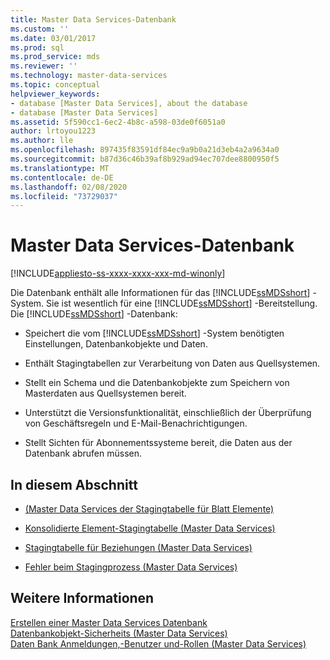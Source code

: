 ```yaml
---
title: Master Data Services-Datenbank
ms.custom: ''
ms.date: 03/01/2017
ms.prod: sql
ms.prod_service: mds
ms.reviewer: ''
ms.technology: master-data-services
ms.topic: conceptual
helpviewer_keywords:
- database [Master Data Services], about the database
- database [Master Data Services]
ms.assetid: 5f590cc1-6ec2-4b8c-a598-03de0f6051a0
author: lrtoyou1223
ms.author: lle
ms.openlocfilehash: 897435f83591df84ec9a9b0a21d3eb4a2a9634a0
ms.sourcegitcommit: b87d36c46b39af8b929ad94ec707dee8800950f5
ms.translationtype: MT
ms.contentlocale: de-DE
ms.lasthandoff: 02/08/2020
ms.locfileid: "73729037"
---
```

# <a name="master-data-services-database"></a>Master Data Services-Datenbank

[!INCLUDE[appliesto-ss-xxxx-xxxx-xxx-md-winonly](../includes/appliesto-ss-xxxx-xxxx-xxx-md-winonly.md)]

  Die Datenbank enthält alle Informationen für das [!INCLUDE[ssMDSshort](../includes/ssmdsshort-md.md)] -System. Sie ist wesentlich für eine [!INCLUDE[ssMDSshort](../includes/ssmdsshort-md.md)] -Bereitstellung. Die [!INCLUDE[ssMDSshort](../includes/ssmdsshort-md.md)] -Datenbank:  
  
-   Speichert die vom [!INCLUDE[ssMDSshort](../includes/ssmdsshort-md.md)] -System benötigten Einstellungen, Datenbankobjekte und Daten.  
  
-   Enthält Stagingtabellen zur Verarbeitung von Daten aus Quellsystemen.  
  
-   Stellt ein Schema und die Datenbankobjekte zum Speichern von Masterdaten aus Quellsystemen bereit.  
  
-   Unterstützt die Versionsfunktionalität, einschließlich der Überprüfung von Geschäftsregeln und E-Mail-Benachrichtigungen.  
  
-   Stellt Sichten für Abonnementssysteme bereit, die Daten aus der Datenbank abrufen müssen.  
  
## <a name="in-this-section"></a>In diesem Abschnitt  
  
-   [&#40;Master Data Services der Stagingtabelle für Blatt Elemente&#41;](../master-data-services/leaf-member-staging-table-master-data-services.md)  
  
-   [Konsolidierte Element-Stagingtabelle &#40;Master Data Services&#41;](../master-data-services/consolidated-member-staging-table-master-data-services.md)  
  
-   [Stagingtabelle für Beziehungen &#40;Master Data Services&#41;](../master-data-services/relationship-staging-table-master-data-services.md)  
  
-   [Fehler beim Stagingprozess &#40;Master Data Services&#41;](../master-data-services/staging-process-errors-master-data-services.md)  
  
## <a name="see-also"></a>Weitere Informationen  
 [Erstellen einer Master Data Services Datenbank](../master-data-services/install-windows/create-a-master-data-services-database.md)   
 [Datenbankobjekt-Sicherheits &#40;Master Data Services&#41;](../master-data-services/database-object-security-master-data-services.md)   
 [Daten Bank Anmeldungen,-Benutzer und-Rollen &#40;Master Data Services&#41;](../master-data-services/database-logins-users-and-roles-master-data-services.md)  
  
  
